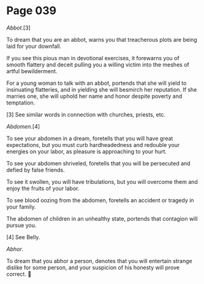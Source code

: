 # Page 039
_Abbot_.[3]


To dream that you are an abbot, warns you that treacherous plots
are being laid for your downfall.


If you see this pious man in devotional exercises, it forewarns
you of smooth flattery and deceit pulling you a willing victim
into the meshes of artful bewilderment.


For a young woman to talk with an abbot, portends that she will yield to
insinuating flatteries, and in yielding she will besmirch her reputation.
If she marries one, she will uphold her name and honor despite
poverty and temptation.


[3] See similar words in connection with churches, priests, etc.


_Abdomen_.[4]


To see your abdomen in a dream, foretells that you will have
great expectations, but you must curb hardheadedness and redouble
your energies on your labor, as pleasure is approaching to your hurt.


To see your abdomen shriveled, foretells that you will be persecuted
and defied by false friends.


To see it swollen, you will have tribulations, but you will overcome them
and enjoy the fruits of your labor.


To see blood oozing from the abdomen, foretells an accident or tragedy
in your family.


The abdomen of children in an unhealthy state, portends that contagion
will pursue you.


[4] See Belly.


_Abhor_.


To dream that you abhor a person, denotes that you will entertain
strange dislike for some person, and your suspicion of his honesty
will prove correct.
